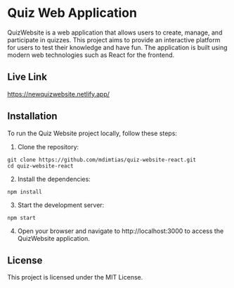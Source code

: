 # Quiz Web Application
QuizWebsite is a web application that allows users to create, manage, and participate in quizzes. This project aims to provide an interactive platform for users to test their knowledge and have fun. The application is built using modern web technologies such as React for the frontend.

## Live Link
https://newquizwebsite.netlify.app/

## Installation
To run the Quiz Website project locally, follow these steps:

1. Clone the repository:
```
git clone https://github.com/mdimtias/quiz-website-react.git
cd quiz-website-react
```
2. Install the dependencies:
```
npm install
```
3. Start the development server:
```
npm start
```
4. Open your browser and navigate to http://localhost:3000 to access the QuizWebsite application.

## License
This project is licensed under the MIT License.